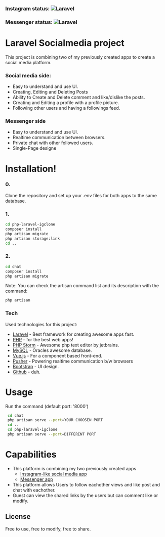 ### Instagram status: ![Laravel](https://github.com/MilanMolnar/Laravel-instagram-like-project/workflows/Laravel/badge.svg) 
### Messenger status: ![Laravel](https://github.com/MilanMolnar/Vue-messenger-app/workflows/Laravel/badge.svg)

# Laravel Socialmedia project
This project is combining two of my previously created apps to create a social media platform.

  ### Social media side:
* Easy to understand and use UI.
* Creating, Editing and Deleting Posts
* Ability to Create and Delete comment and like/dislike the posts.
* Creating and Editing a profile with a profile picture.
* Following other users and having a followings feed.   

### Messenger side
* Easy to understand and use UI.
* Realtime communication between browsers.
* Private chat with other followed users.
* Single-Page designe
#

# Installation!
### 0.
Clone the repository and set up your .env files for both apps to the same database.
### 1.
```sh
cd php-laravel-igclone
composer install
php artisan migrate
php artisan storage:link
cd ..
```
### 2.
```sh
cd chat
composer install
php artisan migrate
```
Note: You can check the artisan command list and its description with the command:
```sh
php artisan
```

### Tech

Used technologies for this project:

* [Laravel] - Best framework for creating awesome apps fast.
* [PHP] - for the best web apps!
* [PHP Storm] - Awesome php text editor by jetbrains.
* [MySQL] - Oracles awesome database.
* [Vue.js] - For a component based front-end.
* [Pusher] - Powering realtime communication b/w browsers
* [Bootstrap] - UI design.
* [Github] - duh.

# Usage
Run the command (default port: '8000')
```sh
 cd chat
 php artisan serve --port=YOUR CHOOSEN PORT
 cd ..
 cd php-laravel-igclone
 php artisan serve --port=DIFFERENT PORT
```

# Capabilities
* This platform is combining my two previously created apps
    * [Instagram-like social media app]
    * [Messenger app]
* This platform allows Users to follow eachother views and like post and chat with eachother.
* Guest can view the shared links by the users but can comment like or modify.


License
----
Free to use, free to modify, free to share.

[//]: # (These are reference links used in the body of this note and get stripped out when the markdown processor does its job. There is no need to format nicely because it shouldn't be seen. Thanks SO - http://stackoverflow.com/questions/4823468/store-comments-in-markdown-syntax)


   [MySQL]: <https://www.mysql.com/>
   [Github]: <https://github.com/>
   [Bootstrap]: <https://getbootstrap.com/>
   [jQuery]: <http://jquery.com>
   [Laravel]: <https://laravel.com/>
   [Php]: <https://www.php.net/>
   [PHP storm]: <https://www.jetbrains.com/phpstorm/>
   [Vue.js]: <https://vuejs.org/>
   [Pusher]: <https://pusher.com/>
   [Instagram-like social media app]: <https://github.com/MilanMolnar/Laravel-instagram-like-project>
   [Messenger app]: <https://github.com/MilanMolnar/Vue-messenger-app>
   
   
